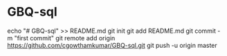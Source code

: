 # GBQ-sql

echo "# GBQ-sql" >> README.md
git init
git add README.md
git commit -m "first commit"
git remote add origin https://github.com/cgowthamkumar/GBQ-sql.git
git push -u origin master
